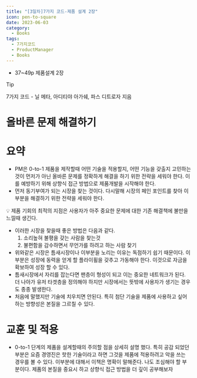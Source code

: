 ```yaml
---
title: "[3일차]7가지 코드-제품 설계 2장"
icon: pen-to-square
date: 2023-06-03
category:
  - Books
tags:
  - 7가지코드
  - ProductManager
  - Books
---
```

- 37~49p 제품설계 2장

<!-- more -->

>[!tip]
>7가지 코드 - 닐 메타, 아디티야 아가쉐, 파스 디트로자 지음

# 올바른 문제 해결하기

# 요약

- PM은 0-to-1 제품을 제작할때 어떤 기술을 적용할지, 어떤 기능을 갖출지 고민하는 것이 먼저가 아닌 올바른 문제를 정확하게 해결을 하기 위한 전략을 세워야 한다. 이를 예방하기 위해 상향식 접근 방법으로 제품개발을 시작해야 한다.
- 먼저 동기부여가 되는 시장을 찾는 것이다. 다시말해 시장의 페인 포인트를 찾아 이부분을 해결하기 위한 전략을 세워야 한다.

<aside>
💡 제품 기회의 최적의 지점은 사용자가 아주 중요한 문제에 대한 기존 해결책에 불만을 느낄때 생긴다.

</aside>

- 이러한 시장을 찾을때 좋은 방법은 다음과 같다.
    1. 소리높혀 불평을 갖는 사람을 찾는것
    2. 불편함을 감수하면서 무언가를 하려고 하는 사람 찾기
- 위와같은 시장은 틈새시장이나 이부분을 노리는 이유는 독점하기 쉽기 때문이다. 이부분은 성장에 동력을 얻게 할 플라이휠을 갖추고 가동해야 한다. 이것으로 자금을 확보하여 성장 할 수 있다.
- 틈새시장에서 자리를 잡는다면 팬층이 형성이 되고 이는 중요한 네트워크가 된다. 더 나아가 유저 타겟층을 정의해야 하지만 시장에서는 뜻밖에 사용자가 생기는 경우도 종종 발생한다.
- 처음에 말했지만 기술에 치우치면 안된다. 특히 첨단 기술을 제품에 사용하고 싶어 하는 방향성은 본질을 그르칠 수 있다.

# 교훈 및 적용

- 0-to-1 단계의 제품을 설계할때의 주의할 점을 상세히 설명 했다. 특히 공감 되었던 부분은 요즘 경영진은 핫한 기술이라고 하면 그것을 제품에 적용하려고 악을 쓰는 경우를 볼 수 있다. 이부분에 대해서 이책은 명확이 말해준다. 나도 조심해야 할 부분이다. 제품의 본질을 중요시 하고 상향식 접근 방법을 더 깊이 공부해보자